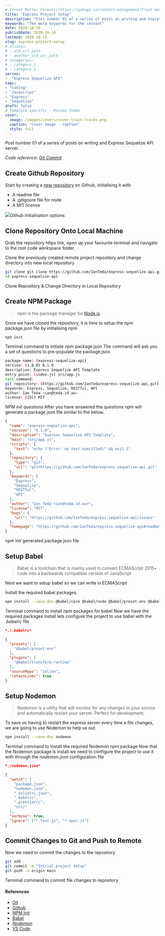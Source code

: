 ```yaml
---
# [Front Matter Formats](https://gohugo.io/content-management/front-matter/)
title: "Express Project Setup"
description: "Post number 01 of a series of posts on writing and Express Sequelize API server.true"
keywords: "The meta keywords for the content"
date: 2020-10-10
publishDate: 2020-10-10
lastmod: 2020-10-13
slug: express-project-setup
# aliases:
# - old_url_path
# - another_old_ulr_path
# categories:
# - category_1
# - category_2
series:
-  "Express Sequelize API"
tags:
- "Coding"
- "Javascript"
- "Express"
- "Sequelize"
draft: false
# Template specific - Minimo Theme
cover:
  image: /images/covers/cover-train-tracks.png
  caption: "Cover Image - Caption"
  style: full
---
```


Post number 01 of a series of posts on writing and Express Sequelize API server.

*Code reference: [Git Commit](*[https://github.com/IanTeda/express-sequelize-api/commit/1e86eda81472d4c9ccc26fe0782eb9353a944e2b](https://github.com/IanTeda/express-sequelize-api/commit/1e86eda81472d4c9ccc26fe0782eb9353a944e2b)*)*

## Create Github Repository

Start by creating a [new repository](https://docs.github.com/en/free-pro-team@latest/github/creating-cloning-and-archiving-repositories/creating-a-new-repository) on Github, initialising it with 

- A readme file
- A .gitignore file for node
- A MIT license 

![](/content/images/2020/10/Screen-Shot-2020-10-11-at-9.15.40-am.png)Github initialisation options
## Clone Repository Onto Local Machine

Grab the repository https link, open up your favourite terminal and navigate to the root code workspace folder.

Clone the previously created remote project repository and change directory into new local repository

```bash
git clone git clone https://github.com/IanTeda/express-sequelize-api.git
cd express-sequelize-api
```

Clone Repository & Change Directory in Local Repository
## Create NPM Package

> npm is the package manager for [Node.js](http://nodejs.org/).

Once we have cloned the repository, it is time to setup the npm package.json file by initialising npm

```bash
npm init
```

Terminal command to initiate npm package.json
The command will ask you a set of questions to pre-populate the package.json

```bash
package name: (express-sequelize-api) 
version: (1.0.0) 0.1.0
description: Express Sequelize API Template
entry point: (index.js) src/app.js
test command: 
git repository: (https://github.com/IanTeda/express-sequelize-api.git) 
keywords: Express, Sequelize, RESTful, API
author: Ian Teda <ian@teda.id.au>
license: (ISC) MIT
```

*NPM init questions*
After you have answered the questions npm will generate a package.json file similar to the below.

```json
{
  "name": "express-sequelize-api",
  "version": "0.1.0",
  "description": "Express Sequelize API Template",
  "main": "src/app.js",
  "scripts": {
    "test": "echo \"Error: no test specified\" && exit 1"
  },
  "repository": {
    "type": "git",
    "url": "git+https://github.com/IanTeda/express-sequelize-api.git"
  },
  "keywords": [
    "Express",
    "Sequelize",
    "RESTful",
    "API"
  ],
  "author": "Ian Teda <ian@teda.id.au>",
  "license": "MIT",
  "bugs": {
    "url": "https://github.com/IanTeda/express-sequelize-api/issues"
  },
  "homepage": "https://github.com/IanTeda/express-sequelize-api#readme"
}
```

npm init generated package.json file
## Setup Babel

> Babel is a toolchain that is mainly used to convert ECMAScript 2015+ code into a backwards compatible version of JavaScript

Next we want to setup babel so we can write in ECMAScript

Install the required babel packages.

```bash
npm install --save-dev @babel/core @babel/node @babel/preset-env @babel/plugin-transform-runtime
```

Terminal command to install npm packages for babel
Now we have the required packages install lets configure the project to use babel with the *.babelrc* file

```json
*./.babelrc*

{
  "presets": [
    "@babel/preset-env"
  ],
  "plugins": [
    "@babel/transform-runtime"
  ],
  "sourceMaps": "inline",
  "retainLines": true
}
```

## Setup Nodemon

> Nodemon is a utility that will monitor for any changes in your source and automatically restart your server. Perfect for development.

To save us having to restart the express server every time a file changes, we are going to use Nodemon to help us out.

```bash
npm install --save-dev nodemon
```

Terminal command to install the required Nodemon npm package
Now that the Nodemon package is install we need to configure the project to use it with through the *nodemon.json* configuration file 

```json
*./nodemon.json*

{
  "watch": [
    "package.json",
    "nodemon.json",
    ".eslintrc.json",
    ".babelrc",
    ".prettierrc",
    "src/"
  ],
  "verbose": true,
  "ignore": ["*.test.js", "*.spec.js"]
}
```

## Commit Changes to Git and Push to Remote

Now we need to commit the changes to the repository

```bash
git add .
git commit -m "Initial project setup"
git push -u origin main
```

Terminal command to commit file changes to repository
#### References

- [Git]([https://git-scm.com/](https://git-scm.com/))
- [Github]([https://github.com/](https://github.com/))
- [NPM Init]([https://docs.npmjs.com/cli/init](https://docs.npmjs.com/cli/init))
- [Babel]([https://babeljs.io/](https://babeljs.io/))
- [Nodemon]([https://nodemon.io/](https://nodemon.io/))
- [VS Code]([https://code.visualstudio.com/](https://code.visualstudio.com/))
